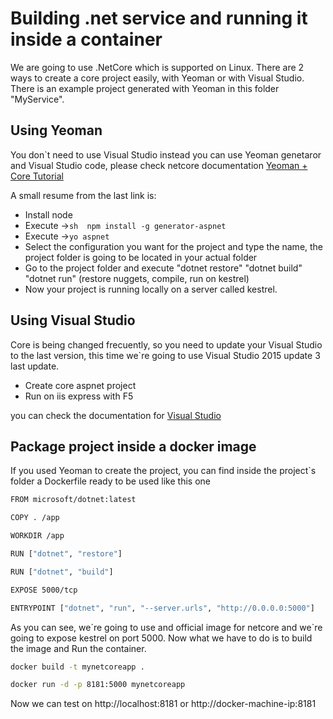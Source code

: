 # Building .net service and running it inside a container

We are going to use .NetCore which is supported on Linux. There are 2 ways to create a core project easily, with Yeoman or with Visual Studio. There is an example project generated with Yeoman in this folder "MyService".

## Using Yeoman

You don`t need to use Visual Studio instead you can use Yeoman genetaror and Visual Studio code, please check netcore documentation [Yeoman + Core Tutorial](https://docs.asp.net/en/latest/client-side/yeoman.html)

A small resume from the last link is:

* Install node
* Execute ->``` sh  npm install -g generator-aspnet ```
* Execute ->``` yo aspnet ```
* Select the configuration you want for the project and type the name, the project folder is going to be located in your actual folder
* Go to the project folder and execute "dotnet restore" "dotnet build" "dotnet run" (restore nuggets, compile, run on kestrel)
* Now your project is running locally on a server called kestrel.

## Using Visual Studio 

Core is being changed frecuently, so you need to update your Visual Studio to the last version, this time we`re going to use Visual Studio 2015 update 3 last update.

* Create core aspnet project
* Run on iis express with F5

you can check the documentation for [Visual Studio](https://docs.asp.net/en/latest/tutorials/first-web-api.html)

## Package project inside a docker image

If you used Yeoman to create the project, you can find inside the project`s folder a Dockerfile ready to be used like this one 

```sh
FROM microsoft/dotnet:latest

COPY . /app

WORKDIR /app

RUN ["dotnet", "restore"]

RUN ["dotnet", "build"]

EXPOSE 5000/tcp

ENTRYPOINT ["dotnet", "run", "--server.urls", "http://0.0.0.0:5000"]

```

As you can see, we´re going to use and official image for netcore and we`re going to expose kestrel on port 5000. Now what we have to do is to build the image and Run the container.

```sh 
docker build -t mynetcoreapp .
```
```sh
docker run -d -p 8181:5000 mynetcoreapp
```
Now we can test on http://localhost:8181 or http://docker-machine-ip:8181

 





